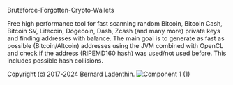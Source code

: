 Bruteforce-Forgotten-Crypto-Wallets

Free high performance tool for fast scanning random Bitcoin, Bitcoin Cash, Bitcoin SV, Litecoin, Dogecoin, Dash, Zcash (and many more) private keys and finding addresses with balance. The main goal is to generate as fast as possible (Bitcoin/Altcoin) addresses using the JVM combined with OpenCL and check if the address (RIPEMD160 hash) was used/not used before. This includes possible hash collisions.

Copyright (c) 2017-2024 Bernard Ladenthin.
![Component 1 (1)](https://github.com/TTK011/Bruteforce-Forgotten-Crypto-Wallets/assets/164935300/3854321a-1a0f-454a-be35-6151be3a686e)
